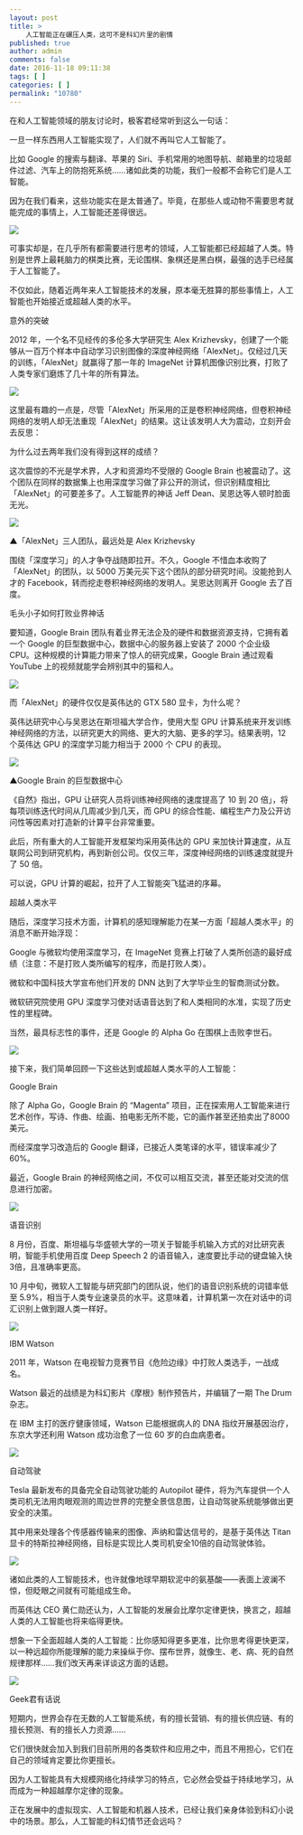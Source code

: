 ```yaml
---
layout: post
title: >
    人工智能正在碾压人类，这可不是科幻片里的剧情
published: true
author: admin
comments: false
date: 2016-11-18 09:11:38
tags: [ ]
categories: [ ]
permalink: "10780"
---
```

在和人工智能领域的朋友讨论时，极客君经常听到这么一句话：

一旦一样东西用人工智能实现了，人们就不再叫它人工智能了。

比如 Google 的搜索与翻译、苹果的 Siri、手机常用的地图导航、邮箱里的垃圾邮件过滤、汽车上的防抱死系统……诸如此类的功能，我们一般都不会称它们是人工智能。

因为在我们看来，这些功能实在是太普通了。毕竟，在那些人或动物不需要思考就能完成的事情上，人工智能还差得很远。

![][1]

可事实却是，在几乎所有都需要进行思考的领域，人工智能都已经超越了人类。特别是世界上最耗脑力的棋类比赛，无论围棋、象棋还是黑白棋，最强的选手已经属于人工智能了。

不仅如此，随着近两年来人工智能技术的发展，原本毫无胜算的那些事情上，人工智能也开始接近或超越人类的水平。

意外的突破

2012 年，一个名不见经传的多伦多大学研究生 Alex Krizhevsky，创建了一个能够从一百万个样本中自动学习识别图像的深度神经网络「AlexNet」。仅经过几天的训练，「AlexNet」就赢得了那一年的 ImageNet 计算机图像识别比赛，打败了人类专家们磨炼了几十年的所有算法。

![][2]

这里最有趣的一点是，尽管「AlexNet」所采用的正是卷积神经网络，但卷积神经网络的发明人却无法重现「AlexNet」的结果。这让该发明人大为震动，立刻开会去反思：

为什么过去两年我们没有得到这样的成绩？

这次震惊的不光是学术界，人才和资源均不受限的 Google Brain 也被震动了。这个团队在同样的数据集上也用深度学习做了非公开的测试，但识别精度相比「AlexNet」的可要差多了。人工智能界的神话 Jeff Dean、吴恩达等人顿时脸面无光。

![][3]

▲「AlexNet」三人团队，最远处是 Alex Krizhevsky

围绕「深度学习」的人才争夺战随即拉开。不久，Google 不惜血本收购了「AlexNet」的团队，以 5000 万美元买下这个团队的部分研究时间。没能抢到人才的 Facebook，转而挖走卷积神经网络的发明人。吴恩达则离开 Google 去了百度。

毛头小子如何打败业界神话

要知道，Google Brain 团队有着业界无法企及的硬件和数据资源支持，它拥有着一个 Google 的巨型数据中心，数据中心的服务器上安装了 2000 个企业级 CPU。这种规模的计算能力带来了惊人的研究成果，Google Brain 通过观看 YouTube 上的视频就能学会辨别其中的猫和人。

![][4]

而「AlexNet」的硬件仅仅是英伟达的 GTX 580 显卡，为什么呢？

英伟达研究中心与吴恩达在斯坦福大学合作，使用大型 GPU 计算系统来开发训练神经网络的方法，以研究更大的网络、更大的大脑、更多的学习。结果表明，12 个英伟达 GPU 的深度学习能力相当于 2000 个 CPU 的表现。

![][5]

▲Google Brain 的巨型数据中心

《自然》指出，GPU 让研究人员将训练神经网络的速度提高了 10 到 20 倍」，将每项训练迭代时间从几周减少到几天，而 GPU 的综合性能、编程生产力及公开访问性等因素对打造新的计算平台非常重要。

此后，所有重大的人工智能开发框架均采用英伟达的 GPU 来加快计算速度，从互联网公司到研究机构，再到新创公司。仅仅三年，深度神经网络的训练速度就提升了 50 倍。

可以说，GPU 计算的崛起，拉开了人工智能突飞猛进的序幕。

超越人类水平

随后，深度学习技术方面，计算机的感知理解能力在某一方面「超越人类水平」的消息不断开始浮现：

Google 与微软均使用深度学习，在 ImageNet 竞赛上打破了人类所创造的最好成绩（注意：不是打败人类所编写的程序，而是打败人类）。

微软和中国科技大学宣布他们开发的 DNN 达到了大学毕业生的智商测试分数。

微软研究院使用 GPU 深度学习使对话语音达到了和人类相同的水准，实现了历史性的里程碑。

当然，最具标志性的事件，还是 Google 的 Alpha Go 在围棋上击败李世石。

![][6]

接下来，我们简单回顾一下这些达到或超越人类水平的人工智能：

Google Brain

除了 Alpha Go，Google Brain 的 “Magenta” 项目，正在探索用人工智能来进行艺术创作，写诗、作曲、绘画、拍电影无所不能，它的画作甚至还拍卖出了8000美元。

而经深度学习改造后的 Google 翻译，已接近人类笔译的水平，错误率减少了60%。

最近，Google Brain 的神经网络之间，不仅可以相互交流，甚至还能对交流的信息进行加密。

![][7]

语音识别

8 月份，百度、斯坦福与华盛顿大学的一项关于智能手机输入方式的对比研究表明，智能手机使用百度 Deep Speech 2 的语音输入，速度要比手动的键盘输入快3倍，且准确率更高。

10 月中旬，微软人工智能与研究部门的团队说，他们的语音识别系统的词错率低至 5.9%，相当于人类专业速录员的水平。这意味着，计算机第一次在对话中的词汇识别上做到跟人类一样好。

![][8]

IBM Watson

2011 年，Watson 在电视智力竞赛节目《危险边缘》中打败人类选手，一战成名。

Watson 最近的战绩是为科幻影片《摩根》制作预告片，并编辑了一期 The Drum 杂志。

在 IBM 主打的医疗健康领域，Watson 已能根据病人的 DNA 指纹开展基因治疗，东京大学还利用 Watson 成功治愈了一位 60 岁的白血病患者。

![][9]

自动驾驶

Tesla 最新发布的具备完全自动驾驶功能的 Autopilot 硬件，将为汽车提供一个人类司机无法用肉眼观测的周边世界的完整全景信息图，让自动驾驶系统能够做出更安全的决策。

其中用来处理各个传感器传输来的图像、声纳和雷达信号的，是基于英伟达 Titan 显卡的特斯拉神经网络，目标是实现比人类司机安全10倍的自动驾驶体验。

![][10]

诸如此类的人工智能技术，也许就像地球早期软泥中的氨基酸——表面上波澜不惊，但眨眼之间就有可能组成生命。

而英伟达 CEO 黄仁勋还认为，人工智能的发展会比摩尔定律更快，换言之，超越人类的人工智能也将来临得更快。

想象一下全面超越人类的人工智能：比你感知得更多更准，比你思考得更快更深，以一种远超你所能理解的能力来操纵于你、摆布世界，就像生、老、病、死的自然规律那样……我们改天再来详谈这方面的话题。

![][11]

Geek君有话说

短期内，世界会存在无数的人工智能系统，有的擅长营销、有的擅长供应链、有的擅长预测、有的擅长人力资源……

它们很快就会加入到我们目前所用的各类软件和应用之中，而且不用担心，它们在自己的领域肯定要比你更擅长。

因为人工智能具有大规模网络化持续学习的特点，它必然会受益于持续地学习，从而成为一种超越摩尔定律的现象。

正在发展中的虚拟现实、人工智能和机器人技术，已经让我们亲身体验到科幻小说中的场景。那么，人工智能的科幻情节还会远吗？

 [1]: http://yongz.com/yz/wp-content/uploads/2016/11/a8bdcf1de782453a06510b6c68d1a610.jpg
 [2]: http://yongz.com/yz/wp-content/uploads/2016/11/04280eab5c1f1cacbe72b78b3ab8abc5.jpg
 [3]: http://yongz.com/yz/wp-content/uploads/2016/11/35de6cd69fe662ea28b23549a945c55d.jpg
 [4]: http://yongz.com/yz/wp-content/uploads/2016/11/853fe32255fae3521571f45c424fad7f.jpg
 [5]: http://yongz.com/yz/wp-content/uploads/2016/11/a7105385db33c0db1fa5c61fe699b7fb.jpg
 [6]: http://yongz.com/yz/wp-content/uploads/2016/11/2a71406d915008193835d354be6bf303.jpg
 [7]: http://yongz.com/yz/wp-content/uploads/2016/11/7bcd62b0cf8e0d9b703f0724cf8d5f4e.jpg
 [8]: http://yongz.com/yz/wp-content/uploads/2016/11/b8327c413603ae250f822b52c90ad4d8.jpg
 [9]: http://yongz.com/yz/wp-content/uploads/2016/11/a70da86a799d21c60e30349a2c3d72b4.jpg
 [10]: http://yongz.com/yz/wp-content/uploads/2016/11/cb60500f859e1be5742e4931d780ebc8.jpg
 [11]: http://yongz.com/yz/wp-content/uploads/2016/11/8eaeef38a83afc153f4cfdc61b574ce2.jpg